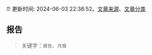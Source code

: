 :alarm_clock: 更新时间: 2024-06-03 22:36:52。[文章来源](/README.md)、[文章分类](/TAGS.md)

## 报告


> 关键字：`报告`、`月报`




